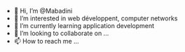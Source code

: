 - 👋 Hi, I’m @Mabadini
- 👀 I’m interested in web développent, computer networks
- 🌱 I’m currently learning application development
- 💞️ I’m looking to collaborate on ...
- 📫 How to reach me ...

<!---
Mabadini/Mabadini is a ✨ special ✨ repository because its `README.md` (this file) appears on your GitHub profile.
You can click the Preview link to take a look at your changes.
--->
